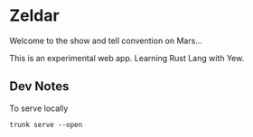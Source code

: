 # Zeldar
Welcome to the show and tell convention on Mars...

This is an experimental web app. Learning Rust Lang with Yew.

## Dev Notes
To serve locally
```
trunk serve --open
```